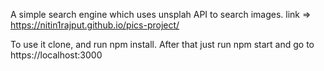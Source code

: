 A simple search engine which uses unsplah API to search images.
link => https://nitin1rajput.github.io/pics-project/

To use it clone, and run npm install.
After that just run npm start and go to https://localhost:3000
